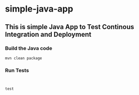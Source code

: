 # simple-java-app
## This is simple Java App to Test Continous Integration and Deployment

### Build the Java code
```mvn clean package```

### Run Tests
```mvn test


test
